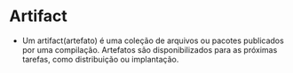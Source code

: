 # Artifact  
- Um artifact(artefato) é uma coleção de arquivos ou pacotes publicados por uma compilação.
 Artefatos são disponibilizados para as próximas tarefas, como distribuição ou implantação.
